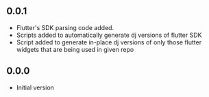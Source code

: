## 0.0.1

- Flutter's SDK parsing code added.
- Scripts added to automatically generate dj versions of flutter SDK
- Script added to generate in-place dj versions of only those flutter widgets that are being used in given repo

## 0.0.0

- Initial version
